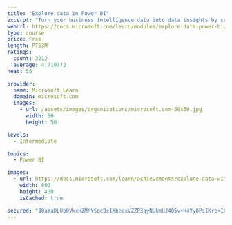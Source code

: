 ```yaml
---
title: "Explore data in Power BI"
excerpt: "Turn your business intelligence data into data insights by creating and configuring Power BI dashboards."
webUrl: https://docs.microsoft.com/learn/modules/explore-data-power-bi/
type: course
price: Free
length: PT53M
ratings:
  count: 3212
  average: 4.710772
heat: 55

provider:
  name: Microsoft Learn
  domain: microsoft.com
  images:
    - url: /assets/images/organizations/microsoft.com-50x50.jpg
      width: 50
      height: 50

levels:
  - Intermediate

topics:
  - Power BI

images:
  - url: https://docs.microsoft.com/learn/achievements/explore-data-with-power-bi-desktop-social.png
    width: 800
    height: 400
    isCached: true

secured: "80aYaDLUo0VkxHZMhYSqcBxIXbeaxVZZP3qyNUkmUJ4Q5v+H4YyOPsIKre+ICddaD/9rAOGYGYdSzhNzcznpGxjmums4U/cGxd892ByXaqYqSe8UtbZKydl051PUt6MQIzAj3NkA9YsYA5jsIuDkPjv+Bau6/KEXaaOgof1M2PmTq5r2rhlcoX0C5oeNtdC50z3jepo4qSjax2oUe0l/olN7zIkqLdc9zkxQB1g/yboQgiR4VtR3ro6BAk5Uazd3pND3wrUtk1xgkfr2lfGQNuZVwFnUZRzPBp6n9N8iRtXbUqgv218tx13zjEwT+XmAJs24xUkI204A+t5zufYUcq6FatF1+7KL1F6NiP1BqF3X/uOvbJIEsXkBmfNAPq63tRjJNz4xyXr8z8PMfCte4StsJTx+sk4L4Sjt8F643ek=;6bpH1KVpW9pYZ1ZAyLYJqA=="
---
```


